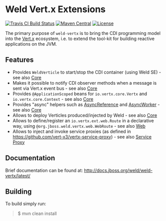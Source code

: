# Weld Vert.x Extensions
<!-- See also https://github.com/badges/shields/issues/1046 -->
<!--[![Maven Central](http://img.shields.io/maven-central/v/org.jboss.weld.vertx/weld-vertx-core.svg)](http://search.maven.org/#search%7Cga%7C1%7Ca%3A%22weld-vertx-core%22)-->
[![Travis CI Build Status](https://img.shields.io/travis/weld/weld-vertx/master.svg)](https://travis-ci.org/weld/weld-vertx)
[![Maven Central](https://maven-badges.herokuapp.com/maven-central/org.jboss.weld.vertx/weld-vertx-core/badge.svg)](http://search.maven.org/#search%7Cga%7C1%7Ca%3A%22weld-vertx-core%22)
[![License](https://img.shields.io/badge/license-Apache%20License%202.0-yellow.svg)](http://www.apache.org/licenses/LICENSE-2.0.html)

The primary purpose of `weld-vertx` is to bring the CDI programming model into the [Vert.x](http://vertx.io/) ecosystem, i.e. to extend the tool-kit for building reactive applications on the JVM.

## Features

* Provides `WeldVerticle` to start/stop the CDI container (using Weld SE) - see also [Core](https://github.com/weld/weld-vertx/blob/master/doc/src/main/asciidoc/core.adoc)
* Makes it possible to notify CDI observer methods when a message is sent via Vert.x event bus - see also [Core](https://github.com/weld/weld-vertx/blob/master/doc/src/main/asciidoc/core.adoc)
* Provides `@ApplicationScoped` beans for `io.vertx.core.Vertx` and `io.vertx.core.Context` - see also [Core](https://github.com/weld/weld-vertx/blob/master/doc/src/main/asciidoc/core.adoc)
* Provides "async" helpers such as [AsyncReference](https://github.com/weld/weld-vertx/blob/master/core/src/main/java/org/jboss/weld/vertx/AsyncReference.java) and [AsyncWorker](https://github.com/weld/weld-vertx/blob/master/core/src/main/java/org/jboss/weld/vertx/AsyncWorker.java) - see also [Core](https://github.com/weld/weld-vertx/blob/master/doc/src/main/asciidoc/core.adoc)
* Allows to deploy Verticles produced/injected by Weld - see also [Core](https://github.com/weld/weld-vertx/blob/master/doc/src/main/asciidoc/core.adoc)
* Allows to define/register an `io.vertx.ext.web.Route` in a declarative way, using `@org.jboss.weld.vertx.web.WebRoute` - see also [Web](https://github.com/weld/weld-vertx/blob/master/doc/src/main/asciidoc/web.adoc)
* Allows to inject and invoke service proxies (as defined in https://github.com/vert-x3/vertx-service-proxy) - see also [Service Proxy](https://github.com/weld/weld-vertx/blob/master/doc/src/main/asciidoc/service-proxy.adoc)

## Documentation

Brief documentation can be found at: http://docs.jboss.org/weld/weld-vertx/latest/

## Building

To build simply run:

> $ mvn clean install

